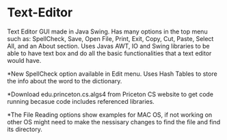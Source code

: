 # Text-Editor
Text Editor GUI made in Java Swing. Has many options in the top menu such as: SpellCheck, Save, Open File, Print, Exit, Copy, Cut, Paste, Select All, and an About section. Uses Javas AWT, IO and Swing libraries to be able to have text box and do all the basic functionalities that a text editor would have.

*New SpellCheck option available in Edit menu. Uses Hash Tables to store the info about the word to the dictionary.

*Download edu.princeton.cs.algs4 from Priceton CS website to get code running becasue code includes referenced libraries.

*The File Reading options show examples for MAC OS, if not working on other OS might need to make the nessisary changes to find the file and find its directory.



